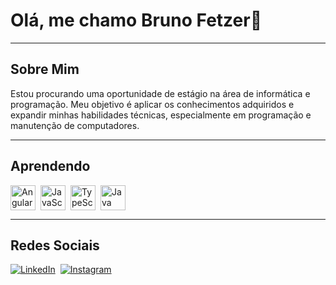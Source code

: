 # Olá, me chamo Bruno Fetzer👋

---

## Sobre Mim
Estou procurando uma oportunidade de estágio na área de informática e programação. Meu objetivo é aplicar os conhecimentos adquiridos e expandir minhas habilidades técnicas, especialmente em programação e manutenção de computadores.

---

## Aprendendo
<div style="display: flex; flex-wrap: wrap; gap: 8px;">
  <img src="https://cdn.jsdelivr.net/gh/devicons/devicon/icons/angularjs/angularjs-original.svg" alt="Angular" width="40" />
  <img src="https://cdn.jsdelivr.net/gh/devicons/devicon/icons/javascript/javascript-original.svg" alt="JavaScript" width="40" />
  <img src="https://cdn.jsdelivr.net/gh/devicons/devicon/icons/typescript/typescript-original.svg" alt="TypeScript" width="40" />
  <img src="https://cdn.jsdelivr.net/gh/devicons/devicon/icons/java/java-original.svg" alt="Java" width="40" />
</div>

---

## Redes Sociais
<div style="display: flex; flex-wrap: wrap; gap: 8px;">
<a href="https://linkedin.com/in/brunofcrosa" target="_blank">
  <img src="https://img.shields.io/badge/LinkedIn-0077B5?style=for-the-badge&logo=linkedin&logoColor=white" alt="LinkedIn"/>
</a>
<a href="https://instagram.com/brunofcrosa" target="_blank">
  <img src="https://img.shields.io/badge/Instagram-E4405F?style=for-the-badge&logo=instagram&logoColor=white" alt="Instagram"/>
</a>
</div>

